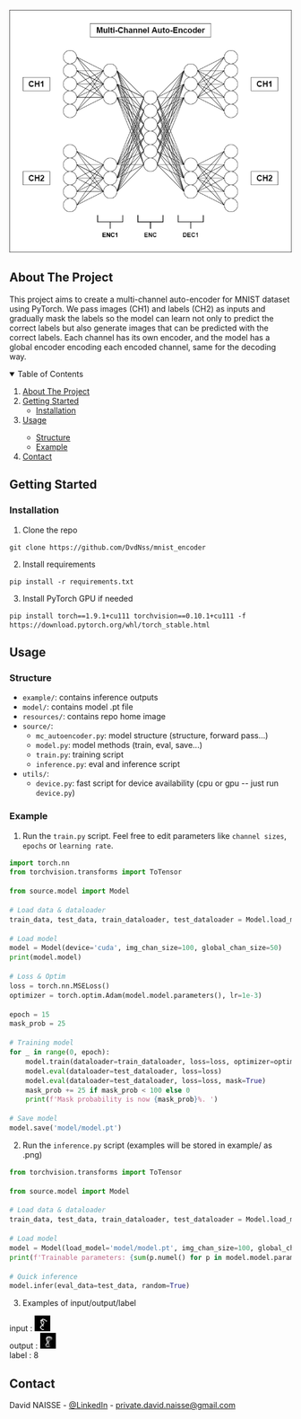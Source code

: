 ![alt text](resources/diag.png)

<!-- ABOUT THE PROJECT -->

## About The Project

This project aims to create a multi-channel auto-encoder for MNIST dataset using PyTorch. We pass images (CH1) and labels (CH2) 
as inputs and gradually mask the labels so the model can learn not only to predict the correct labels but also 
generate images that can be predicted with the correct labels. Each channel has its own encoder, and the model 
has a global encoder encoding each encoded channel, same for the decoding way.

<!-- TABLE OF CONTENTS -->
<details open="open">
  <summary>Table of Contents</summary>
  <ol>
    <li>
      <a href="#about-the-project">About The Project</a>
    </li>
    <li>
      <a href="#getting-started">Getting Started</a>
      <ul>
        <li><a href="#installation">Installation</a></li>
      </ul>
    </li>
    <li><a href="#usage">Usage</a></li>
    <ul>
      <li><a href="#structure">Structure</a></li>
      <li><a href="#example">Example</a></li>
    </ul>
    <li><a href="#contact">Contact</a></li>
  </ol>
</details>

<!-- GETTING STARTED -->

## Getting Started

### Installation

1. Clone the repo

```shell
git clone https://github.com/DvdNss/mnist_encoder
```

2. Install requirements

```shell
pip install -r requirements.txt
```

3. Install PyTorch GPU if needed

```shell
pip install torch==1.9.1+cu111 torchvision==0.10.1+cu111 -f https://download.pytorch.org/whl/torch_stable.html
```

<!-- USAGE EXAMPLES -->

## Usage

### Structure
* `example/`: contains inference outputs
* `model/`: contains model .pt file
* `resources/`: contains repo home image
* `source/`:
  * `mc_autoencoder.py`: model structure (structure, forward pass...)
  * `model.py`: model methods (train, eval, save...)
  * `train.py`: training script
  * `inference.py`: eval and inference script
* `utils/`:
  * `device.py`: fast script for device availability (cpu or gpu -- just run `device.py`)

### Example

1. Run the `train.py` script. Feel free to edit parameters like `channel sizes`, `epochs` or `learning rate`.

```python
import torch.nn
from torchvision.transforms import ToTensor

from source.model import Model

# Load data & dataloader
train_data, test_data, train_dataloader, test_dataloader = Model.load_mnist(transform=ToTensor(), batch_size=1)

# Load model
model = Model(device='cuda', img_chan_size=100, global_chan_size=50)
print(model.model)

# Loss & Optim
loss = torch.nn.MSELoss()
optimizer = torch.optim.Adam(model.model.parameters(), lr=1e-3)

epoch = 15
mask_prob = 25

# Training model
for _ in range(0, epoch):
    model.train(dataloader=train_dataloader, loss=loss, optimizer=optimizer, mask_prob=mask_prob, log_iter=60000)
    model.eval(dataloader=test_dataloader, loss=loss)
    model.eval(dataloader=test_dataloader, loss=loss, mask=True)
    mask_prob += 25 if mask_prob < 100 else 0
    print(f'Mask probability is now {mask_prob}%. ')

# Save model
model.save('model/model.pt')
```

2. Run the `inference.py` script (examples will be stored in example/ as .png)

```python
from torchvision.transforms import ToTensor

from source.model import Model

# Load data & dataloader
train_data, test_data, train_dataloader, test_dataloader = Model.load_mnist(transform=ToTensor(), batch_size=1)

# Load model
model = Model(load_model='model/model.pt', img_chan_size=100, global_chan_size=50)
print(f'Trainable parameters: {sum(p.numel() for p in model.model.parameters())}. ')

# Quick inference
model.infer(eval_data=test_data, random=True)
```

3. Examples of input/output/label

input : ![](example/target1.png) \
output : ![](example/output1.png) \
label : 8

<!-- CONTACT -->

## Contact

David NAISSE - [@LinkedIn](https://www.linkedin.com/in/davidnaisse/) - private.david.naisse@gmail.com

<!-- MARKDOWN LINKS & IMAGES -->
<!-- https://www.markdownguide.org/basic-syntax/#reference-style-links -->

[contributors-shield]: https://img.shields.io/github/contributors/sunwaee/PROJECT_NAME.svg?style=for-the-badge

[contributors-url]: https://github.com/Sunwaee/PROJECT_NAME/graphs/contributors

[forks-shield]: https://img.shields.io/github/forks/sunwaee/PROJECT_NAME.svg?style=for-the-badge

[forks-url]: https://github.com/Sunwaee/PROJECT_NAME/network/members

[stars-shield]: https://img.shields.io/github/stars/sunwaee/PROJECT_NAME.svg?style=for-the-badge

[stars-url]: https://github.com/Sunwaee/PROJECT_NAME/stargazers

[issues-shield]: https://img.shields.io/github/issues/sunwaee/PROJECT_NAME.svg?style=for-the-badge

[issues-url]: https://github.com/Sunwaee/PROJECT_NAME/issues

[license-shield]: https://img.shields.io/github/license/sunwaee/PROJECT_NAME.svg?style=for-the-badge

[license-url]: https://github.com/Sunwaee/PROJECT_NAME/blob/master/LICENSE.txt

[linkedin-shield]: https://img.shields.io/badge/-LinkedIn-black.svg?style=for-the-badge&logo=linkedin&colorB=555

[linkedin-url]: https://www.linkedin.com/in/davidnaisse/